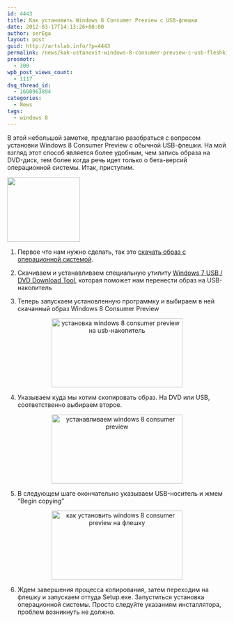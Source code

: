 ```yaml
---
id: 4443
title: Как установить Windows 8 Consumer Preview c USB-флешки
date: 2012-03-17T14:13:26+00:00
author: serEga
layout: post
guid: http://artslab.info/?p=4443
permalink: /news/kak-ustanovit-windows-8-consumer-preview-c-usb-fleshki/
prosmotr:
  - 300
wpb_post_views_count:
  - 1117
dsq_thread_id:
  - 1600963894
categories:
  - News
tags:
  - windows 8
---
```

В этой небольшой заметке, предлагаю разобраться с вопросом установки Windows 8 Consumer Preview с обычной USB-флешки. На мой взгляд этот способ является более удобным, чем запись образа на DVD-диск, тем более когда речь идет только о бета-версий операционной системы. Итак, приступим.

<img src="http://googledrive.com/host/0B9lHVSSSdxdxd0hjdUdmRzY3Tjg/371.jpg" alt="" title="371" width="167" height="148" class="aligncenter size-full wp-image-4423" />

1. Первое что нам нужно сделать, так это [скачать образ с операционной системой](http://windows.microsoft.com/en-US/windows-8/iso).

2. Скачиваем и устанавливаем специальную утилиту [Windows 7 USB / DVD Download Tool](http://www.microsoftstore.com/store/msstore/html/pbPage.Help_Win7_usbdvd_dwnTool), которая поможет нам перенести образ на USB-накопитель

3. Теперь запускаем установленную программку и выбираем в ней скачанный образ Windows 8 Consumer Preview

<center>
  <a href="http://googledrive.com/host/0B9lHVSSSdxdxd0hjdUdmRzY3Tjg/windows8_cp_ustanovka_na_usb.png"><img src="http://googledrive.com/host/0B9lHVSSSdxdxd0hjdUdmRzY3Tjg/windows8_cp_ustanovka_na_usb-300x158.png" alt="установка windows 8 consumer preview на usb-накопитель" title="windows8_cp_ustanovka_na_usb" width="300" height="158" class="aligncenter size-medium wp-image-4446" srcset="http://googledrive.com/host/0B9lHVSSSdxdxd0hjdUdmRzY3Tjg/windows8_cp_ustanovka_na_usb-300x158.png 300w, http://googledrive.com/host/0B9lHVSSSdxdxd0hjdUdmRzY3Tjg/windows8_cp_ustanovka_na_usb.png 567w" sizes="(max-width: 300px) 100vw, 300px" /></a>
</center>

4. Указываем куда мы хотим скопировать образ. На DVD или USB, соответственно выбираем второе.

<center>
  <a href="http://googledrive.com/host/0B9lHVSSSdxdxd0hjdUdmRzY3Tjg/windows8_consumer_preview_ustanowka.png"><img src="http://googledrive.com/host/0B9lHVSSSdxdxd0hjdUdmRzY3Tjg/windows8_consumer_preview_ustanowka-300x158.png" alt="устанавливаем windows 8 consumer preview" title="windows8_consumer_preview_ustanowka" width="300" height="158" class="aligncenter size-medium wp-image-4445" srcset="http://googledrive.com/host/0B9lHVSSSdxdxd0hjdUdmRzY3Tjg/windows8_consumer_preview_ustanowka-300x158.png 300w, http://googledrive.com/host/0B9lHVSSSdxdxd0hjdUdmRzY3Tjg/windows8_consumer_preview_ustanowka.png 567w" sizes="(max-width: 300px) 100vw, 300px" /></a>
</center>

5. В следующем шаге окончательно указываем USB-носитель и жмем &#8220;Begin copying&#8221;

<center>
  <a href="http://googledrive.com/host/0B9lHVSSSdxdxd0hjdUdmRzY3Tjg/windows8_cp_ustanovka_na_usb_drive.png"><img src="http://googledrive.com/host/0B9lHVSSSdxdxd0hjdUdmRzY3Tjg/windows8_cp_ustanovka_na_usb_drive-300x158.png" alt="как установить windows 8 consumer preview на флешку" title="windows8_cp_ustanovka_na_usb_drive" width="300" height="158" class="aligncenter size-medium wp-image-4447" srcset="http://googledrive.com/host/0B9lHVSSSdxdxd0hjdUdmRzY3Tjg/windows8_cp_ustanovka_na_usb_drive-300x158.png 300w, http://googledrive.com/host/0B9lHVSSSdxdxd0hjdUdmRzY3Tjg/windows8_cp_ustanovka_na_usb_drive.png 567w" sizes="(max-width: 300px) 100vw, 300px" /></a>
</center>

6. Ждем завершения процесса копирования, затем переходим на флешку и запускаем оттуда Setup.exe. Запуститься установка операционной системы. Просто следуйте указаниям инсталлятора, проблем возникнуть не должно.